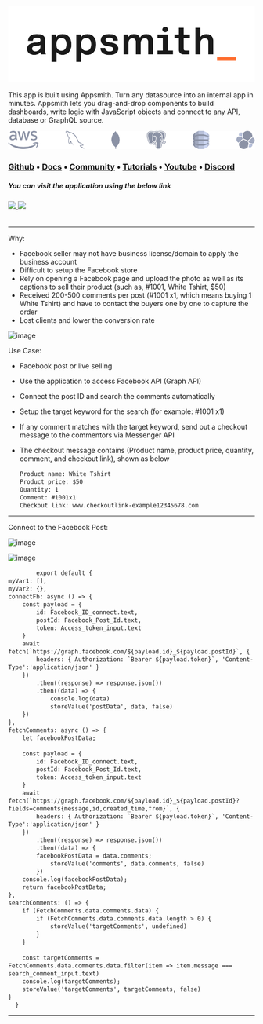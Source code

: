 ![](https://raw.githubusercontent.com/appsmithorg/appsmith/release/static/appsmith_logo_primary.png)

This app is built using Appsmith. Turn any datasource into an internal app in minutes. Appsmith lets you drag-and-drop components to build dashboards, write logic with JavaScript objects and connect to any API, database or GraphQL source.

![](https://raw.githubusercontent.com/appsmithorg/appsmith/release/static/images/integrations.png)

### [Github](https://github.com/appsmithorg/appsmith) • [Docs](https://docs.appsmith.com/?utm_source=github&utm_medium=social&utm_content=appsmith_docs&utm_campaign=null&utm_term=appsmith_docs) • [Community](https://community.appsmith.com/) • [Tutorials](https://github.com/appsmithorg/appsmith/tree/update/readme#tutorials) • [Youtube](https://www.youtube.com/appsmith) • [Discord](https://discord.gg/rBTTVJp)

##### You can visit the application using the below link

###### [![](https://assets.appsmith.com/git-sync/Buttons.svg) ](https://app.appsmith.com/applications/6289e2937901344ba8d17ca5/pages/6289e2937901344ba8d17ca8) [![](https://assets.appsmith.com/git-sync/Buttons2.svg)](https://app.appsmith.com/applications/6289e2937901344ba8d17ca5/pages/6289e2937901344ba8d17ca8/edit)

------------------------------------------------------------------------------------------------------------------------------------------------------

Why:

- Facebook seller may not have business license/domain to apply the business account
- Difficult to setup the Facebook store
- Rely on opening a Facebook page and upload the photo as well as its captions to sell their product (such as, #1001, White Tshirt, $50)
- Received 200-500 comments per post (#1001 x1, which means buying 1 White Tshirt) and have to contact the buyers one by one to capture the order
- Lost clients and lower the conversion rate

<img width="600" alt="image" src="https://user-images.githubusercontent.com/39978937/204190945-23202d28-6eb9-4b0e-886c-4b7d2121aef5.png">


Use Case:
- Facebook post or live selling
- Use the application to access Facebook API (Graph API)
- Connect the post ID and search the comments automatically
- Setup the target keyword for the search (for example: #1001 x1)
- If any comment matches with the target keyword, send out a checkout message to the commentors via Messenger API
- The checkout message contains (Product name, product price, quantity, comment, and checkout link), shown as below

      Product name: White Tshirt
      Product price: $50
      Quantity: 1
      Comment: #1001x1
      Checkout link: www.checkoutlink-example12345678.com
            
------------------------------------------------------------------------------------------------------------------------------------------------------

Connect to the Facebook Post:

![image](https://user-images.githubusercontent.com/39978937/204191813-e19fd828-80d3-46a1-9b50-98eea15d30f5.png)

![image](https://user-images.githubusercontent.com/39978937/204191873-15346512-c35f-46d6-a537-0cadeb64fff7.png)

            export default {
	myVar1: [],
	myVar2: {},
	connectFb: async () => {
		const payload = {
			id: Facebook_ID_connect.text,
			postId: Facebook_Post_Id.text,
			token: Access_token_input.text
		}
		await fetch(`https://graph.facebook.com/${payload.id}_${payload.postId}`, {
			headers: { Authorization: `Bearer ${payload.token}`, 'Content-Type':'application/json' }
		})
			.then((response) => response.json())
			.then((data) => {
				console.log(data)
				storeValue('postData', data, false)
		})
	},
	fetchComments: async () => {
		let facebookPostData;
		
		const payload = {
			id: Facebook_ID_connect.text,
			postId: Facebook_Post_Id.text,
			token: Access_token_input.text
		}
		await fetch(`https://graph.facebook.com/${payload.id}_${payload.postId}?fields=comments{message,id,created_time,from}`, {
			headers: { Authorization: `Bearer ${payload.token}`, 'Content-Type':'application/json' }
		})
			.then((response) => response.json())
			.then((data) => {
			facebookPostData = data.comments;
				storeValue('comments', data.comments, false)
			})
		console.log(facebookPostData);
		return facebookPostData;
	},
	searchComments: () => {
		if (FetchComments.data.comments.data) {
			if (FetchComments.data.comments.data.length > 0) {
				storeValue('targetComments', undefined)
			}
		}

		const targetComments = FetchComments.data.comments.data.filter(item => item.message === search_comment_input.text)
		console.log(targetComments);
		storeValue('targetComments', targetComments, false)
	}
      }
      
------------------------------------------------------------------------------------------------------------------------------------------------------


